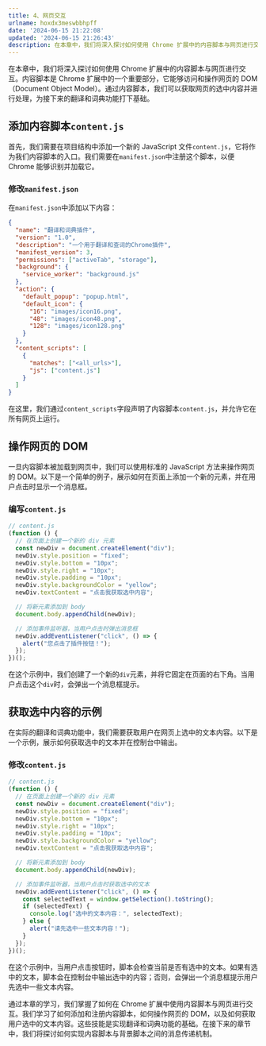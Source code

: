 ```yaml
---
title: 4、网页交互
urlname: hoxdx3meswbbhpff
date: '2024-06-15 21:22:08'
updated: '2024-06-15 21:26:43'
description: 在本章中，我们将深入探讨如何使用 Chrome 扩展中的内容脚本与网页进行交互。内容脚本是 Chrome 扩展中的一个重要部分，它能够访问和操作网页的 DOM（Document Object Model）。通过内容脚本，我们可以获取网页的选中内容并进行处理，为接下来的翻译和词典功能打下基础。添...
---
```

在本章中，我们将深入探讨如何使用 Chrome 扩展中的内容脚本与网页进行交互。内容脚本是 Chrome 扩展中的一个重要部分，它能够访问和操作网页的 DOM（Document Object Model）。通过内容脚本，我们可以获取网页的选中内容并进行处理，为接下来的翻译和词典功能打下基础。

## 添加内容脚本`content.js`

首先，我们需要在项目结构中添加一个新的 JavaScript 文件`content.js`，它将作为我们内容脚本的入口。我们需要在`manifest.json`中注册这个脚本，以便 Chrome 能够识别并加载它。

### 修改`manifest.json`

在`manifest.json`中添加以下内容：

```json
{
  "name": "翻译和词典插件",
  "version": "1.0",
  "description": "一个用于翻译和查词的Chrome插件",
  "manifest_version": 3,
  "permissions": ["activeTab", "storage"],
  "background": {
    "service_worker": "background.js"
  },
  "action": {
    "default_popup": "popup.html",
    "default_icon": {
      "16": "images/icon16.png",
      "48": "images/icon48.png",
      "128": "images/icon128.png"
    }
  },
  "content_scripts": [
    {
      "matches": ["<all_urls>"],
      "js": ["content.js"]
    }
  ]
}
```

在这里，我们通过`content_scripts`字段声明了内容脚本`content.js`，并允许它在所有网页上运行。

## 操作网页的 DOM

一旦内容脚本被加载到网页中，我们可以使用标准的 JavaScript 方法来操作网页的 DOM。以下是一个简单的例子，展示如何在页面上添加一个新的元素，并在用户点击时显示一个消息框。

### 编写`content.js`

```javascript
// content.js
(function () {
  // 在页面上创建一个新的 div 元素
  const newDiv = document.createElement("div");
  newDiv.style.position = "fixed";
  newDiv.style.bottom = "10px";
  newDiv.style.right = "10px";
  newDiv.style.padding = "10px";
  newDiv.style.backgroundColor = "yellow";
  newDiv.textContent = "点击我获取选中内容";

  // 将新元素添加到 body
  document.body.appendChild(newDiv);

  // 添加事件监听器，当用户点击时弹出消息框
  newDiv.addEventListener("click", () => {
    alert("您点击了插件按钮！");
  });
})();
```

在这个示例中，我们创建了一个新的`div`元素，并将它固定在页面的右下角。当用户点击这个`div`时，会弹出一个消息框提示。

## 获取选中内容的示例

在实际的翻译和词典功能中，我们需要获取用户在网页上选中的文本内容。以下是一个示例，展示如何获取选中的文本并在控制台中输出。

### 修改`content.js`

```javascript
// content.js
(function () {
  // 在页面上创建一个新的 div 元素
  const newDiv = document.createElement("div");
  newDiv.style.position = "fixed";
  newDiv.style.bottom = "10px";
  newDiv.style.right = "10px";
  newDiv.style.padding = "10px";
  newDiv.style.backgroundColor = "yellow";
  newDiv.textContent = "点击我获取选中内容";

  // 将新元素添加到 body
  document.body.appendChild(newDiv);

  // 添加事件监听器，当用户点击时获取选中的文本
  newDiv.addEventListener("click", () => {
    const selectedText = window.getSelection().toString();
    if (selectedText) {
      console.log("选中的文本内容：", selectedText);
    } else {
      alert("请先选中一些文本内容！");
    }
  });
})();
```

在这个示例中，当用户点击按钮时，脚本会检查当前是否有选中的文本。如果有选中的文本，脚本会在控制台中输出选中的内容；否则，会弹出一个消息框提示用户先选中一些文本内容。

通过本章的学习，我们掌握了如何在 Chrome 扩展中使用内容脚本与网页进行交互。我们学习了如何添加和注册内容脚本，如何操作网页的 DOM，以及如何获取用户选中的文本内容。这些技能是实现翻译和词典功能的基础。在接下来的章节中，我们将探讨如何实现内容脚本与背景脚本之间的消息传递机制。

